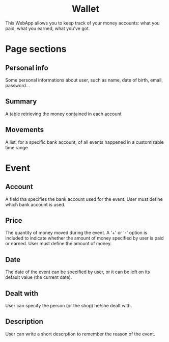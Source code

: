 <h1 align="center"> Wallet </h1>
This WebApp allows you to keep track of your money accounts: what you paid, what you earned, what you've got.

<h1> Page sections </h1>
    <h2> Personal info </h2>
        Some personal informations about user, such as name, date of birth, email, password...
    <h2> Summary </h2>
        A table retrieving the money contained in each account
    <h2> Movements </h2>
        A list, for a specific bank account, of all events happened in a customizable time range

<h1> Event </h1>
    <h2> Account </h2>
        A field tha specifies the bank account used for the event.
        User must define which bank account is used.
    <h2> Price </h2>
        The quantity of money moved during the event.
        A '+' or '-' option is included to indicate whether the amount of money specified by user is paid or earned.
        User must define the amount of money.
    <h2> Date </h2>
        The date of the event can be specified by user, or it can be left on its default value (the current date).
    <h2> Dealt with </h2>
        User can specify the person (or the shop) he/she dealt with.
    <h2> Description </h2>
        User can write a short descrption to remember the reason of the event.